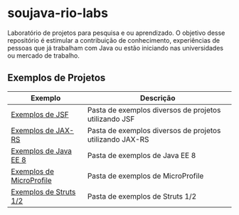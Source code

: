# soujava-rio-labs

Laboratório de projetos para pesquisa e ou aprendizado. O objetivo desse repositório é estimular a contribuição de conhecimento, experiências de pessoas que já trabalham com Java ou estão iniciando nas universidades ou mercado de trabalho.

## Exemplos de Projetos

Exemplo         | Descrição
--------------- | -------------
[Exemplos de JSF](https://github.com/SouJava-Rio/soujava-rio-labs/tree/master/jsf-samples) | Pasta de exemplos diversos de projetos utilizando JSF
[Exemplos de JAX-RS](https://github.com/SouJava-Rio/soujava-rio-labs/tree/master/jax-rs-samples) | Pasta de exemplos diversos de projetos utilizando JAX-RS
[Exemplos de Java EE 8](https://github.com/SouJava-Rio/soujava-rio-labs/tree/master/JavaEE8-samples) | Pasta de exemplos de Java EE 8
[Exemplos de MicroProfile](https://github.com/SouJava-Rio/soujava-rio-labs/tree/master/microprofile) | Pasta de exemplos de MicroProfile
[Exemplos de Struts 1/2](https://github.com/SouJava-Rio/soujava-rio-labs/tree/master/struts-samples) | Pasta de exemplos de Struts 1/2
